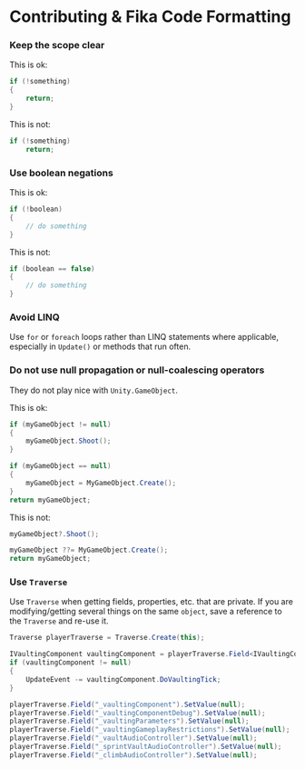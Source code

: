 # Contributing & Fika Code Formatting

### Keep the scope clear

This is ok:
```cs
if (!something)
{
    return;
}
```
This is not:
```cs
if (!something)
    return;
```

### Use boolean negations

This is ok:
```cs
if (!boolean)
{
    // do something
}
```
This is not:
```cs
if (boolean == false)
{
    // do something
}
```

### Avoid LINQ

Use `for` or `foreach` loops rather than LINQ statements where applicable, especially in `Update()` or methods that run often.

### Do not use null propagation or null-coalescing operators

They do not play nice with `Unity.GameObject`.

This is ok:
```cs
if (myGameObject != null)
{
    myGameObject.Shoot();
}

if (myGameObject == null)
{
    myGameObject = MyGameObject.Create();
}
return myGameObject;
```
This is not:
```cs
myGameObject?.Shoot();

myGameObject ??= MyGameObject.Create();
return myGameObject;
```

### Use `Traverse`

Use `Traverse` when getting fields, properties, etc. that are private. If you are modifying/getting several things on the same `object`, save a reference to the `Traverse` and re-use it.

```cs
Traverse playerTraverse = Traverse.Create(this);

IVaultingComponent vaultingComponent = playerTraverse.Field<IVaultingComponent>("_vaultingComponent").Value;
if (vaultingComponent != null)
{
    UpdateEvent -= vaultingComponent.DoVaultingTick;
}

playerTraverse.Field("_vaultingComponent").SetValue(null);
playerTraverse.Field("_vaultingComponentDebug").SetValue(null);
playerTraverse.Field("_vaultingParameters").SetValue(null);
playerTraverse.Field("_vaultingGameplayRestrictions").SetValue(null);
playerTraverse.Field("_vaultAudioController").SetValue(null);
playerTraverse.Field("_sprintVaultAudioController").SetValue(null);
playerTraverse.Field("_climbAudioController").SetValue(null);
```
